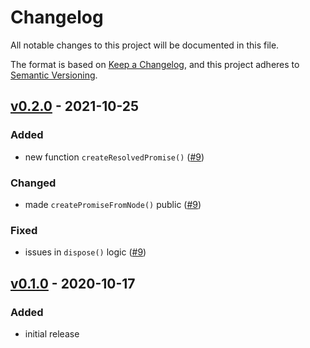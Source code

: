 # Changelog
All notable changes to this project will be documented in this file.

The format is based on [Keep a Changelog](https://keepachangelog.com/en/1.0.0/),
and this project adheres to [Semantic Versioning](https://semver.org/spec/v2.0.0.html).



## [v0.2.0](https://github.com/rokucommunity/roku-promise/compare/v0.1.0...v0.2.0) - 2021-10-25
### Added
 - new function `createResolvedPromise()` ([#9](https://github.com/rokucommunity/roku-promise/pull/9))
### Changed
 - made `createPromiseFromNode()` public ([#9](https://github.com/rokucommunity/roku-promise/pull/9))
### Fixed
 - issues in `dispose()` logic ([#9](https://github.com/rokucommunity/roku-promise/pull/9))



## [v0.1.0](https://github.com/rokucommunity/roku-promise/compare/84f88abf9c2e23086c9067820f6da7258fe97af5...v0.1.0) - 2020-10-17
### Added
 - initial release

